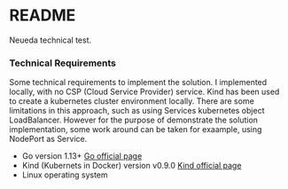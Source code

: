 # README #

Neueda technical test. 

### Technical Requirements ###

Some technical requirements to implement the solution. I implemented locally, with no CSP (Cloud Service Provider) service. Kind has been used to create a kubernetes cluster environment locally.
There are some limitations in this approach, such as using Services kubernetes object LoadBalancer. However for the purpose of demonstrate the solution implementation, some work around can be taken for exaample, using NodePort as Service.

* Go version 1.13+ [Go official page](https://golang.org/)
* Kind (Kubernets in Docker) version v0.9.0 [Kind official page](https://kind.sigs.k8s.io/)
* Linux operating system

